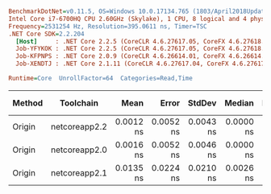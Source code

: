 ``` ini

BenchmarkDotNet=v0.11.5, OS=Windows 10.0.17134.765 (1803/April2018Update/Redstone4)
Intel Core i7-6700HQ CPU 2.60GHz (Skylake), 1 CPU, 8 logical and 4 physical cores
Frequency=2531254 Hz, Resolution=395.0611 ns, Timer=TSC
.NET Core SDK=2.2.204
  [Host]     : .NET Core 2.2.5 (CoreCLR 4.6.27617.05, CoreFX 4.6.27618.01), 64bit RyuJIT
  Job-YFYKOK : .NET Core 2.2.5 (CoreCLR 4.6.27617.05, CoreFX 4.6.27618.01), 64bit RyuJIT
  Job-KFPNPS : .NET Core 2.0.9 (CoreCLR 4.6.26614.01, CoreFX 4.6.26614.01), 64bit RyuJIT
  Job-XENDTJ : .NET Core 2.1.11 (CoreCLR 4.6.27617.04, CoreFX 4.6.27617.02), 64bit RyuJIT

Runtime=Core  UnrollFactor=64  Categories=Read,Time  

```
| Method |     Toolchain |      Mean |     Error |    StdDev |    Median |    Min |       Max | Ratio | RatioSD | Rank | Gen 0 | Gen 1 | Gen 2 | Allocated |
|------- |-------------- |----------:|----------:|----------:|----------:|-------:|----------:|------:|--------:|-----:|------:|------:|------:|----------:|
| Origin | netcoreapp2.2 | 0.0012 ns | 0.0052 ns | 0.0043 ns | 0.0000 ns | 0.0 ns | 0.0156 ns |     ? |       ? |    1 |     - |     - |     - |         - |
| Origin | netcoreapp2.0 | 0.0016 ns | 0.0052 ns | 0.0046 ns | 0.0000 ns | 0.0 ns | 0.0165 ns |     ? |       ? |    1 |     - |     - |     - |         - |
| Origin | netcoreapp2.1 | 0.0135 ns | 0.0224 ns | 0.0210 ns | 0.0026 ns | 0.0 ns | 0.0633 ns |     ? |       ? |    1 |     - |     - |     - |         - |
